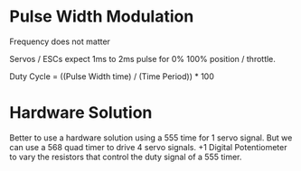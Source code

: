 # Pulse Width Modulation

Frequency does not matter

Servos / ESCs expect 1ms to 2ms pulse for 0% 100% position / throttle.

Duty Cycle = ((Pulse Width time) / (Time Period)) * 100



# Hardware Solution

Better to use a hardware solution using a 555 time for 1 servo signal. But we
can use a 568 quad timer to drive 4 servo signals. +1 Digital Potentiometer to
vary the resistors that control the duty signal of a 555 timer.
